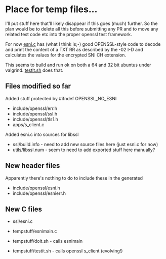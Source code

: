 
# Place for temp files...

I'll put stuff here that'll likely disappear if this
goes (much) further. So the plan would be to delete
all this before submitting any PR and to move any
related test code etc into the proper openssl test
framework.

For now [esni.c](../ssl/esni.c) has (what I think is;-) 
good OPENSSL-style code to decode and print the 
content of a TXT RR as described by the -02 I-D
and calculates the values for the encrypted SNI
CH extension.

This seems to build and run ok on both a 64 and
32 bit ubuntus under valgrind. [testit.sh](./testit.sh)
does that.

## Files modified so far

Added stuff protected by #ifndef OPENSSL_NO_ESNI 
- include/openssl/err.h
- include/openssl/ssl.h
- include/openssl/tls1.h
- apps/s_client.c

Added esni.c into sources for libssl
- ssl/build.info - need to add new source files here (just esni.c for now)
- utils/libssl.num - seem to need to add exported stuff here manually?

## New header files

Apparently there's nothing to do to include these in the
generated 

- include/openssl/esni.h
- include/openssl/esnierr.h

## New C files

- ssl/esni.c

- tempstuff/esnimain.c
- tempstuff/doit.sh - calls esnimain
- tempstuff/testit.sh - calls openssl s_client (evolving!)






